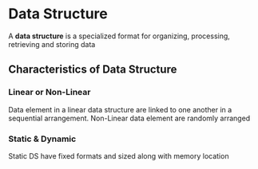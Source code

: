 # Data Structure

A **data structure** is a specialized format for organizing, processing, retrieving and storing data

## Characteristics of Data Structure

### Linear or Non-Linear

Data element in a linear data structure are linked to one another in a sequential arrangement. Non-Linear
data element are randomly arranged

### Static & Dynamic

Static DS have fixed formats and sized along with memory location

